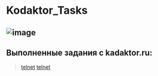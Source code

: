 # Kodaktor_Tasks
![image](https://user-images.githubusercontent.com/44378669/72217498-aecb6b00-353f-11ea-8834-3fdd638783ad.png)
---------------------------------
Выполненные задания с kadaktor.ru:
---------------------------------
> [telnet](https://github.com/Legabog/Kodaktor_Tasks/tree/telnet)
> [telnet](https://github.com/Legabog/Kodaktor_Tasks/tree/telnet)

